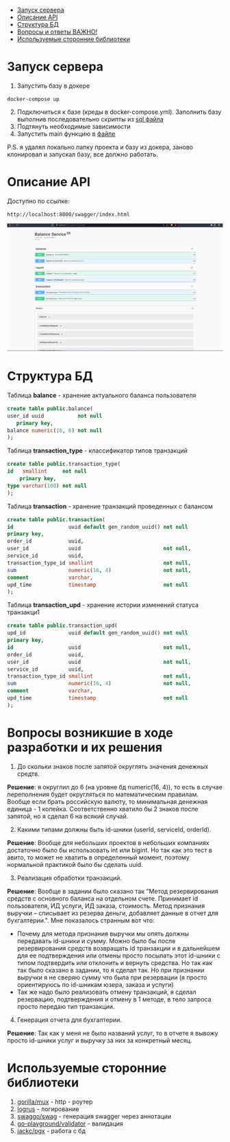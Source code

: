 * [Запуск сервера](#запуск-сервера)
* [Описание API](#описание-API)
* [Структура БД](#структура-БД)
* [Вопросы и ответы ВАЖНО!](#вопросы-возникшие-в-ходе-разработки-и-их-решения)
* [Используемые сторонние библиотеки](#используемые-сторонние-библиотеки)

# Запуск сервера

1. Запустить базу в докере 
```text
docker-compose up
```

2. Подключиться к базе (креды в docker-compose.yml). Заполнить базу выполнив последовательно скрипты из [sql файла](init_db.sql)
3. Подтянуть необходимые зависимости
4. Запустить main функцию в [файле](cmd/main.go)

P.S. я удалял локально папку проекта и базу из докера, заново клонировал и запускал базу, все должно работать.

# Описание API
Доступно по ссылке:
```text
http://localhost:8000/swagger/index.html
```

![img.png](resource/image/img.png)

# Структура БД
Таблица **balance** - хранение актуального баланса пользователя
```sql
create table public.balance(
user_id uuid           not null
   primary key,
balance numeric(16, 6) not null
);
```

Таблица **transaction_type** - классификатор типов транзакций
```sql
create table public.transaction_type(
id   smallint     not null
    primary key,
type varchar(100) not null
);
```

Таблица **transaction** - хранение транзакций проведенных с балансом
```sql
create table public.transaction(
id                  uuid default gen_random_uuid() not null
primary key,
order_id            uuid,
user_id             uuid                           not null,
service_id          uuid,
transaction_type_id smallint                       not null,
sum                 numeric(16, 4)                 not null,
comment             varchar,
upd_time            timestamp                      not null
);
```

Таблица **transaction_upd** - хранение истории изменений статуса транзакци1
```sql
create table public.transaction_upd(
upd_id              uuid default gen_random_uuid() not null
primary key,
id                  uuid                           not null,
order_id            uuid,
user_id             uuid                           not null,
service_id          uuid,
transaction_type_id smallint                       not null,
sum                 numeric(16, 4)                 not null,
comment             varchar,
upd_time            timestamp                      not null
);
```

# Вопросы возникшие в ходе разработки и их решения
1. До скольки знаков после запятой округлять значения денежных средтв.

**Решение**: я округлил  до 6 (на уровне бд numeric(16, 4)), то есть в случае переполнения будет округляться по математическим правилам. Вообще если брать российскую валюту, то минимальная денежная единица - 1 копейка. Соответственно хватило бы 2 знаков после запятой, но я сделал 6 на всякий случай.

2. Какими типами должны быть id-шники (userId, serviceId, orderId).

**Решение**: Вообще для небольших проектов в небольших компаниях достаточно было бы использовать int или bigint. Но так как это тест в авито, то может не хватить в определенный момент, поэтому нормальной практикой было бы сделать uuid.

3. Реализация обработки транзакций.

**Решение**: Вообще в задании было сказано так "Метод резервирования средств с основного баланса на отдельном счете. Принимает id пользователя, ИД услуги, ИД заказа, стоимость. Метод признания выручки – списывает из резерва деньги, добавляет данные в отчет для бухгалтерии.". Мне показалось странным вот что:
* Почему для метода признания выручки мы опять должны передавать id-шники и сумму. Можно было бы после резервирования средств возвращать id транзакции и в дальнейшем для ее подтверждения или отмены просто посылать этот id-шники с типом подтвердить или отклонить и вернуть средства. Но так как так было сказано в задании, то я сделал так. Но при признании выручки я не сверяю сумму что была при резервации (я просто ориентируюсь по id-шникам юзера, заказа и услуги)
* Так же надо было реализовать отмену транзакций, я сделал резервацию, подтверждения и отмену в 1 методе, в тело запроса просто передаю тип транзакции.

4. Генерация отчета для бухгалтерии.

**Решение**: Так как у меня не было названий услуг, то в отчете я вывожу просто id-шники услуг и выручку за них за конкретный месяц.


# Используемые сторонние библиотеки
1. [gorilla/mux](https://github.com/gorilla/mux) - http - роутер
2. [logrus](https://github.com/sirupsen/logrus) - логирование
3. [swaggo/swag](https://github.com/swaggo/swag) - генерация swagger через аннотации
4. [go-playground/validator](https://github.com/go-playground/validator) - валидация
5. [jackc/pgx](https://github.com/jackc/pgx) - работа с бд

